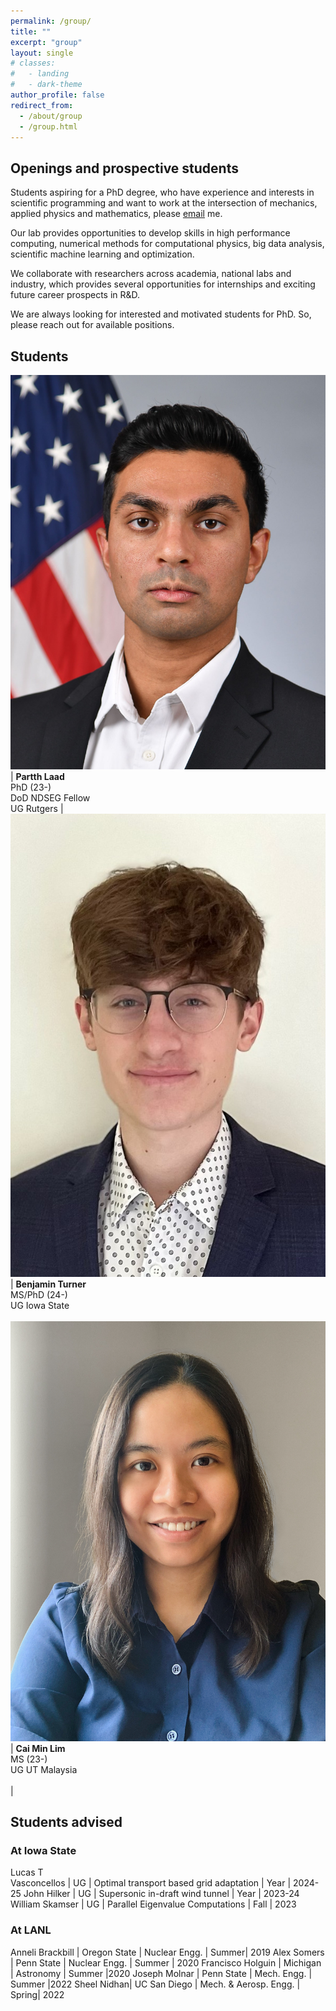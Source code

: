 ```yaml
---
permalink: /group/
title: ""
excerpt: "group"
layout: single
# classes:
#   - landing
#   - dark-theme
author_profile: false
redirect_from: 
  - /about/group
  - /group.html
---
```


## Openings and prospective students 

Students aspiring for a PhD degree, who have experience and interests in scientific programming and want to work 
at the intersection of mechanics, applied physics and mathematics, please [email](mailto:sidgs@iastate.edu) me.

Our lab provides opportunities to develop skills in high performance computing, numerical methods for computational physics,
big data analysis, scientific machine learning and optimization. 

We collaborate with researchers across academia, national labs and industry, which provides
several opportunities for internships and exciting future career prospects in R&D.

We are always looking for interested and motivated students for PhD. So, please reach out for available positions. 
<!-- We currently have openings for interested graduate and undergraduate students.  
Please see our [Recruitment Flyer](../files/flyer.pdf). -->


## Students



<div class="grad"></div>

![gradim](./../images/laad.jpg)  | **Partth Laad** <br> PhD (23-)  <br> DoD NDSEG Fellow <br>  UG Rutgers |![gradim](./../images/ben.jpeg)  | **Benjamin Turner**  <br> MS/PhD (24-) <br>  UG Iowa State <br> <br> 
![gradim](./../images/lim.jpeg)  | **Cai Min Lim** <br> MS (23-) <br> UG UT Malaysia <br> <br> |



<!-- ## Undergraduate students
![gradim](../images/hilker.png)  | **John Hilker** <br> BS <br> CoE Boeing Research Fellow <br> UG Iowa State 
<div class="grad"></div>

![gradim](../images/einstein.jpg)  | Placeholder  |![gradim](../images/einstein.jpg)  | Placeholder  -->


## Students advised

### At Iowa State

Lucas T<br>  Vasconcellos  | UG | Optimal transport based grid adaptation  | Year | 2024-25
John Hilker  | UG | Supersonic in-draft wind tunnel  | Year | 2023-24
William Skamser | UG | Parallel Eigenvalue Computations | Fall | 2023  


### At LANL 

Anneli Brackbill |  Oregon State | Nuclear Engg. | Summer| 2019
Alex Somers |  Penn State  | Nuclear Engg. | Summer | 2020
Francisco Holguin  | Michigan  | Astronomy | Summer |2020
Joseph Molnar | Penn State | Mech. Engg. |  Summer |2022
Sheel Nidhan| UC San Diego | Mech. & Aerosp. Engg. |  Spring| 2022

<!-- 
{: .grad_table } -->



